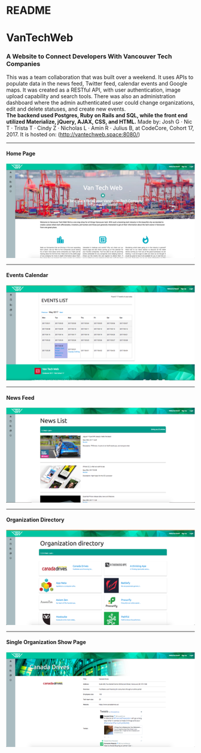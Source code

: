 # README

# VanTechWeb #
### A Website to Connect Developers With Vancouver Tech Companies ###
This was a team collaboration that was built over a weekend. It uses APIs to
populate data in the news feed, Twitter feed, calendar events and Google maps.
It was created as a RESTful API, with user authentication, image upload
capability and search tools. There was also an administration dashboard where
the admin authenticated user could change organizations, edit and delete statuses,
and create new events.  
**The backend used Postgres, Ruby on Rails and SQL, while the front end utilized
Materialize, jQuery, AJAX, CSS, and HTML.**
Made by: Josh G · Nic T · Trista T · Cindy Z · Nicholas L · Amin R · Julius B,
at CodeCore, Cohort 17, 2017.
It is hosted on:
(http://vantechweb.space:8080/)
***
#### Home Page ####
![Alt text](/app/assets/images/image1.png)
***
#### Events Calendar ####
![Alt text](/app/assets/images/image2.png)
***
#### News Feed ####
![Alt text](/app/assets/images/image5.png)
***
#### Organization Directory ####
![Alt text](/app/assets/images/image3.png)
***
#### Single Organization Show Page ####
![Alt text](/app/assets/images/image4.png)
